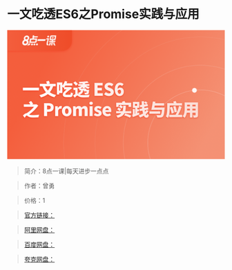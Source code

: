 # 一文吃透ES6之Promise实践与应用

![img](../../assets/Cgp9HWFtCm6AcUwqAALy9YO3yFM886.png)

> 简介：8点一课|每天进步一点点

> 作者：曾勇

> 价格：1

> [官方链接：]()

> [阿里网盘：]()

> [百度网盘：]()

> [夸克网盘：]()
